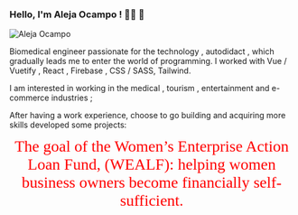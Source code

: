 ### Hello, I'm Aleja Ocampo ! 👩‍💻 👋

 ![Aleja Ocampo](https://blog-cms.workifit.com/wp-content/uploads/2021/01/0_K2WLMTExLyida7OR.gif)


Biomedical engineer passionate for the technology , autodidact , which gradually leads me to enter the world of programming. I worked with Vue / Vuetify , React , Firebase , CSS / SASS, Tailwind.

I am interested in working in the medical , tourism , entertainment and e-commerce industries ;

After having a work experience, choose to go building and acquiring more skills developed some projects:

<div style="text-align:center"><span style="color:red; font-family:Georgia; font-size:2em;">The goal of the Women’s Enterprise Action Loan Fund, (WEALF): helping women business owners become financially self-sufficient.</span></div>
